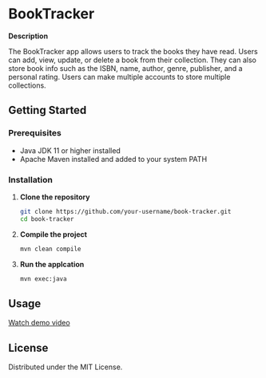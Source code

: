 # BookTracker

<strong>Description</strong>

The BookTracker app allows users to track the books they have read. Users can add, view, update, or delete a book
from their collection. They can also store book info such as the ISBN, name, author, genre, publisher, and a personal rating.
Users can make multiple accounts to store multiple collections.

## Getting Started

### Prerequisites
- Java JDK 11 or higher installed
- Apache Maven installed and added to your system PATH

### Installation
1. **Clone the repository**
   ```bash
   git clone https://github.com/your-username/book-tracker.git
   cd book-tracker
2. **Compile the project**
   ```bash
   mvn clean compile
3. **Run the applcation**
   ```bash
   mvn exec:java
   ```
## Usage
[Watch demo video](BookTrackerPresentation.mkv)

## License
Distributed under the MIT License.